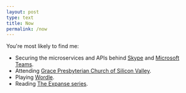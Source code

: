 ```yaml
---
layout: post
type: text
title: Now
permalink: /now
---
```

<p>You're most likely to find me:</p>
<ul>
  <li>Securing the microservices and APIs behind <a href="https://skype.com">Skype</a> and <a href="https://www.microsoft.com/en-us/microsoft-teams/online-meetings">Microsoft Teams</a>.</li>
  <li>Attending <a href="https://gracepres.com/">Grace Presbyterian Church of Silicon Valley</a>.</li>
  <li>Playing <a href="https://www.nytimes.com/games/wordle/">Wordle</a>.</li>
  <li>Reading <a href="https://www.goodreads.com/series/56399-the-expanse">The Expanse series</a>.</li>
</ul>
